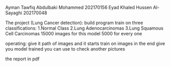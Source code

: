 Ayman Tawfiq Abdulbaki Mohammed 202170156
Eyad Khaled Hussen Al-Sayaghi 202170048

The project (Lung Cancer detection):
build program train on three classifications:
1.Normal Class 
2.Lung Adenocarcinomas 
3.Lung Squamous Cell Carcinomas
15000 images for this model 5000 for every one 

operating:
give it path of images and it starts train on images 
in the end give you model trained
you can use to check another pictures

the report in pdf
